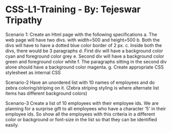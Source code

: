 # CSS-L1-Training - By: Tejeswar Tripathy

Scenario 1:
Create an Html page with the following specifications
a. The web page will have two divs. with width=500 and height=500
b. Both the divs will have to have a dotted blue color border of 2 px.
c. Inside both the divs, there would be 3 paragraphs
d. First div will have a background color cyan and foreground color grey
e. Second div will have a background color green and foreground color white
f. The paragraphs sitting in the second div alone should have a background color magenta.
g. Create appropriate CSS stylesheet as internal CSS


Scenario-2
Have an unordered list with 10 names of employees and do zebra coloring/striping on it.
(Zebra striping styling is where alternate list items has different background colors)

Scenario-3
Create a list of 10 employees with their employee ids. We are planning for a surprise gift to all employees
who have a character '5' in their employee ids. So show all the employees with this criteria in a different
color or background or font-size in the list so that they can be identified easily.
